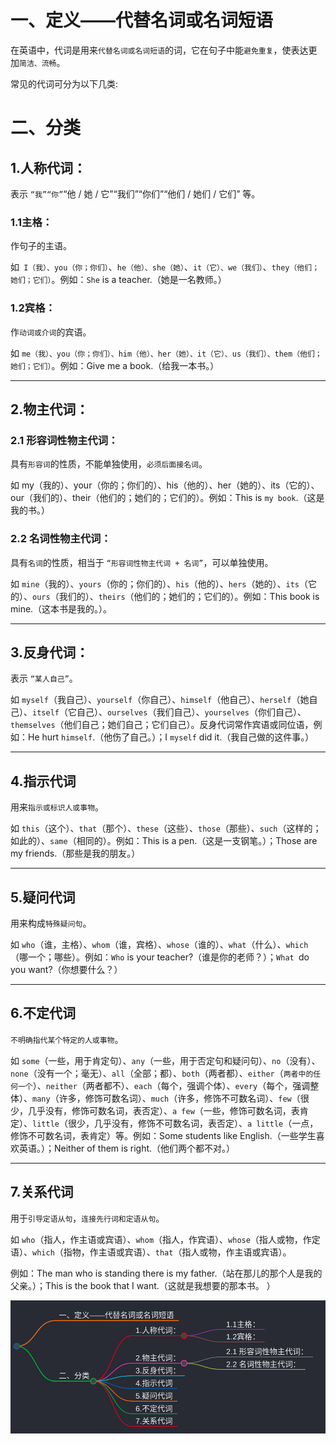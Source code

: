 # 一、定义——代替名词或名词短语

在英语中，代词是用来`代替名词或名词短语`的词，它在句子中能`避免重复`，使表达更加`简洁、流畅`。

常见的代词可分为以下几类:



# 二、分类
## 1.人称代词：
表示 `“我”“你”`“他 / 她 / 它”“我们”“你们”“他们 / 她们 / 它们” 等。

### 1.1主格：

作句子的主语。

如` I（我）、you（你；你们）`、`he（他）、she（她）`、`it（它）、we（我们）`、`they（他们；她们；它们）`。例如：`She` is a teacher.（她是一名教师。）


### 1.2宾格：

作`动词或介词`的宾语。

如 `me（我）、you（你；你们）、him（他）、her（她）、it（它）、us（我们）、them（他们；她们；它们）`。例如：Give me a book.（给我一本书。）

---
## 2.物主代词：

### 2.1 形容词性物主代词：
具有`形容词`的性质，不能单独使用，`必须后面接名词`。

如 my（我的）、your（你的；你们的）、his（他的）、her（她的）、its（它的）、our（我们的）、their（他们的；她们的；它们的）。例如：This is `my book`.（这是我的书。）


### 2.2 名词性物主代词：
具有`名词`的性质，相当于 `“形容词性物主代词 + 名词”`，可以单独使用。

如 `mine`（我的）、`yours`（你的；你们的）、`his`（他的）、`hers`（她的）、`its`（它的）、`ours`（我们的）、`theirs`（他们的；她们的；它们的）。例如：This book is mine.（这本书是我的。）。

---
## 3.反身代词：
表示 `“某人自己”`。

如 `myself`（我自己）、`yourself`（你自己）、`himself`（他自己）、`herself`（她自己）、`itself`（它自己）、`ourselves`（我们自己）、`yourselves`（你们自己）、`themselves`（他们自己；她们自己；它们自己）。反身代词常作宾语或同位语，例如：He hurt `himself`.（他伤了自己。）；I `myself` did it.（我自己做的这件事。）

---
## 4.指示代词
用来`指示或标识人或事物`。

如 `this`（这个）、`that`（那个）、`these`（这些）、`those`（那些）、`such`（这样的；如此的）、`same`（相同的）。例如：This is a pen.（这是一支钢笔。）；Those are my friends.（那些是我的朋友。）

---

## 5.疑问代词
用来构成`特殊疑问句`。

如 `who`（谁，主格）、`whom`（谁，宾格）、`whose`（谁的）、`what`（什么）、`which`（哪一个；哪些）。例如：`Who` is your teacher?（谁是你的老师？）；`What `do you want?（你想要什么？）

---

## 6.不定代词

`不明确指代某个特定的人或事物`。

如 `some`（一些，用于肯定句）、`any`（一些，用于否定句和疑问句）、`no`（没有）、`none`（没有一个；毫无）、`all`（全部；都）、`both`（两者都）、`either`（`两者中的任何一个`）、`neither`（两者都不）、`each`（每个，强调个体）、`every`（每个，强调整体）、`many`（许多，修饰可数名词）、`much`（许多，修饰不可数名词）、`few`（很少，几乎没有，修饰可数名词，表否定）、`a few`（一些，修饰可数名词，表肯定）、`little`（很少，几乎没有，修饰不可数名词，表否定）、`a little`（一点，修饰不可数名词，表肯定）等。例如：Some students like English.（一些学生喜欢英语。）；Neither of them is right.（他们两个都不对。）

---
## 7.关系代词

用于`引导定语从句`，`连接先行词和定语从句`。

如 `who`（指人，作主语或宾语）、`whom`（指人，作宾语）、`whose`（指人或物，作定语）、`which`（指物，作主语或宾语）、`that`（指人或物，作主语或宾语）。

例如：The man who is standing there is my father.（站在那儿的那个人是我的父亲。）；This is the book that I want.（这就是我想要的那本书。 ）

![alt text](代词分类与定义.png)